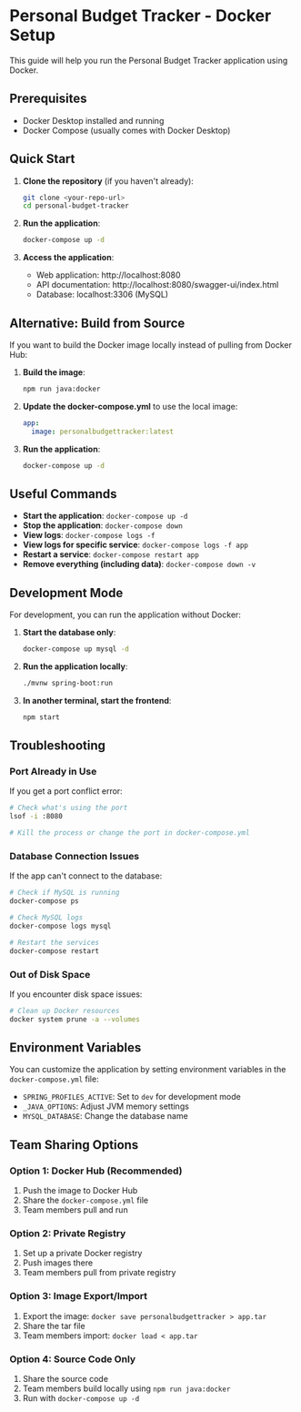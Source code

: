 # Personal Budget Tracker - Docker Setup

This guide will help you run the Personal Budget Tracker application using Docker.

## Prerequisites

- Docker Desktop installed and running
- Docker Compose (usually comes with Docker Desktop)

## Quick Start

1. **Clone the repository** (if you haven't already):

   ```bash
   git clone <your-repo-url>
   cd personal-budget-tracker
   ```

2. **Run the application**:

   ```bash
   docker-compose up -d
   ```

3. **Access the application**:
   - Web application: http://localhost:8080
   - API documentation: http://localhost:8080/swagger-ui/index.html
   - Database: localhost:3306 (MySQL)

## Alternative: Build from Source

If you want to build the Docker image locally instead of pulling from Docker Hub:

1. **Build the image**:

   ```bash
   npm run java:docker
   ```

2. **Update the docker-compose.yml** to use the local image:

   ```yaml
   app:
     image: personalbudgettracker:latest
   ```

3. **Run the application**:
   ```bash
   docker-compose up -d
   ```

## Useful Commands

- **Start the application**: `docker-compose up -d`
- **Stop the application**: `docker-compose down`
- **View logs**: `docker-compose logs -f`
- **View logs for specific service**: `docker-compose logs -f app`
- **Restart a service**: `docker-compose restart app`
- **Remove everything (including data)**: `docker-compose down -v`

## Development Mode

For development, you can run the application without Docker:

1. **Start the database only**:

   ```bash
   docker-compose up mysql -d
   ```

2. **Run the application locally**:

   ```bash
   ./mvnw spring-boot:run
   ```

3. **In another terminal, start the frontend**:
   ```bash
   npm start
   ```

## Troubleshooting

### Port Already in Use

If you get a port conflict error:

```bash
# Check what's using the port
lsof -i :8080

# Kill the process or change the port in docker-compose.yml
```

### Database Connection Issues

If the app can't connect to the database:

```bash
# Check if MySQL is running
docker-compose ps

# Check MySQL logs
docker-compose logs mysql

# Restart the services
docker-compose restart
```

### Out of Disk Space

If you encounter disk space issues:

```bash
# Clean up Docker resources
docker system prune -a --volumes
```

## Environment Variables

You can customize the application by setting environment variables in the `docker-compose.yml` file:

- `SPRING_PROFILES_ACTIVE`: Set to `dev` for development mode
- `_JAVA_OPTIONS`: Adjust JVM memory settings
- `MYSQL_DATABASE`: Change the database name

## Team Sharing Options

### Option 1: Docker Hub (Recommended)

1. Push the image to Docker Hub
2. Share the `docker-compose.yml` file
3. Team members pull and run

### Option 2: Private Registry

1. Set up a private Docker registry
2. Push images there
3. Team members pull from private registry

### Option 3: Image Export/Import

1. Export the image: `docker save personalbudgettracker > app.tar`
2. Share the tar file
3. Team members import: `docker load < app.tar`

### Option 4: Source Code Only

1. Share the source code
2. Team members build locally using `npm run java:docker`
3. Run with `docker-compose up -d`
